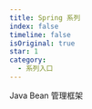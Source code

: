 ```yaml
---
title: Spring 系列
index: false
timeline: false
isOriginal: true
star: 1
category:
  - 系列入口
---
```


Java Bean 管理框架

<!-- more -->

<Catalog />
